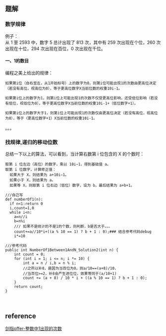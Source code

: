 ## 题解
### 数学规律
例子：  
从 1 至 2593 中，数字 5 总计出现了 813 次，其中有 259 次出现在个位，260 次出现在十位，294 次出现在百位，0 次出现在千位。
#### 一、1的数目
编程之美上给出的规律：
```
如果第i位（自右至左，从1开始标号）上的数字为0，则第i位可能出现1的次数由更高位决定（若没有高位，视高位为0），等于更高位数字X当前位数的权重10i-1。

如果第i位上的数字为1，则第i位上可能出现1的次数不仅受更高位影响，还受低位影响（若没有低位，视低位为0），等于更高位数字X当前位数的权重10i-1+（低位数字+1）。

如果第i位上的数字大于1，则第i位上可能出现1的次数仅由更高位决定（若没有高位，视高位为0），等于（更高位数字+1）X当前位数的权重10i-1。
```
。。。  
### 找规律,递归的移动位数
总结一下以上的算法，可以看到，当计算右数第 i 位包含的 X 的个数时：
```
取第 i 位左边（高位）的数字，乘以 10i−1，得到基础值 a。
取第 i 位数字，计算修正值：
  如果大于 X，则结果为 a+10i−1。
  如果小于 X，则结果为 a。
  如果等 X，则取第 i 位右边（低位）数字，设为 b，最后结果为 a+b+1。
```
```
///自己写
def numberOf1(n):
  if n<1:return 0
  i,count=1,0
  while i<n:
    a=n//i
    b=n%i
    /// 如果不是统计的不是1的个数，则判断，b是否大于。。。
    count+=a//10*i+((a % 10 == 1) ? b + 1 : 0);### 结合参考代码debug
    i*=10
```
```
///参考代码
public int NumberOf1Between1AndN_Solution2(int n) {
    int count = 0;
    for (int i = 1; i <= n; i *= 10) {
        int a = n / i,b = n % i;
        //之所以补8，是因为当百位为0，则a/10==(a+8)/10，
        //当百位>=2，补8会产生进位位，效果等同于(a/10+1)
        count += (a + 8) / 10 * i + ((a % 10 == 1) ? b + 1 : 0);
    }
    return count;
}
```

&nbsp;
## reference
[剑指offer-整数中1出现的次数](https://blog.csdn.net/huzhigenlaohu/article/details/51779365)
